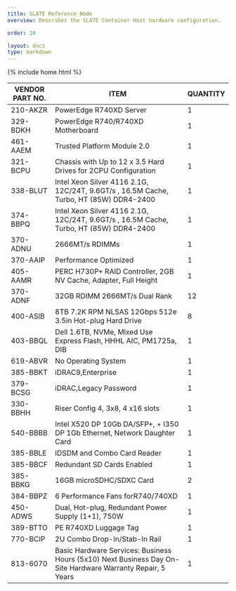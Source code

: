 ```yaml
---
title: SLATE Reference Node
overview: Describes the SLATE Container Host hardware configuration.

order: 20

layout: docs
type: markdown
---
```

{% include home.html %}

| VENDOR PART NO. | ITEM | QUANTITY | 
|--- | --- | --- |
| 210-AKZR | PowerEdge R740XD Server | 1 |
| 329-BDKH | PowerEdge R740/R740XD Motherboard | 1 |
| 461-AAEM | Trusted Platform Module 2.0 | 1 |
| 321-BCPU | Chassis with Up to 12 x 3.5 Hard Drives for 2CPU Configuration | 1 |
| 338-BLUT | Intel Xeon Silver 4116 2.1G, 12C/24T, 9.6GT/s , 16.5M Cache, Turbo, HT (85W) DDR4-2400 | 1 |
| 374-BBPQ | Intel Xeon Silver 4116 2.1G, 12C/24T, 9.6GT/s , 16.5M Cache, Turbo, HT (85W) DDR4-2400 | 1 |
| 370-ADNU | 2666MT/s RDIMMs | 1 | 
| 370-AAIP | Performance Optimized | 1 |
| 405-AAMR | PERC H730P+ RAID Controller, 2GB NV Cache, Adapter, Full Height | 1 |
| 370-ADNF | 32GB RDIMM 2666MT/s Dual Rank | 12 |
| 400-ASIB | 8TB 7.2K RPM NLSAS 12Gbps 512e 3.5in Hot-plug Hard Drive | 8 |
| 403-BBQL | Dell 1.6TB, NVMe, Mixed Use Express Flash, HHHL AIC, PM1725a, DIB | 1 |
| 619-ABVR | No Operating System | 1 | 
| 385-BBKT | iDRAC9,Enterprise | 1 |
| 379-BCSG | iDRAC,Legacy Password | 1 |
| 330-BBHH | Riser Config 4, 3x8, 4 x16 slots | 1 | 
| 540-BBBB | Intel X520 DP 10Gb DA/SFP+, + I350 DP 1Gb Ethernet, Network Daughter Card | 1 |
| 385-BBLE | IDSDM and Combo Card Reader|  1 |
| 385-BBCF | Redundant SD Cards Enabled | 1 | 
| 385-BBKG | 16GB microSDHC/SDXC Card | 2 |
| 384-BBPZ | 6 Performance Fans forR740/740XD | 1 |
| 450-ADWS | Dual, Hot-plug, Redundant Power Supply (1+1), 750W | 1
| 389-BTTO | PE R740XD Luggage Tag | 1 | 
| 770-BCIP | 2U Combo Drop-In/Stab-In Rail | 1 |
| 813-6070 | Basic Hardware Services: Business Hours (5x10) Next Business Day On-Site Hardware Warranty Repair, 5 Years | 1 |



